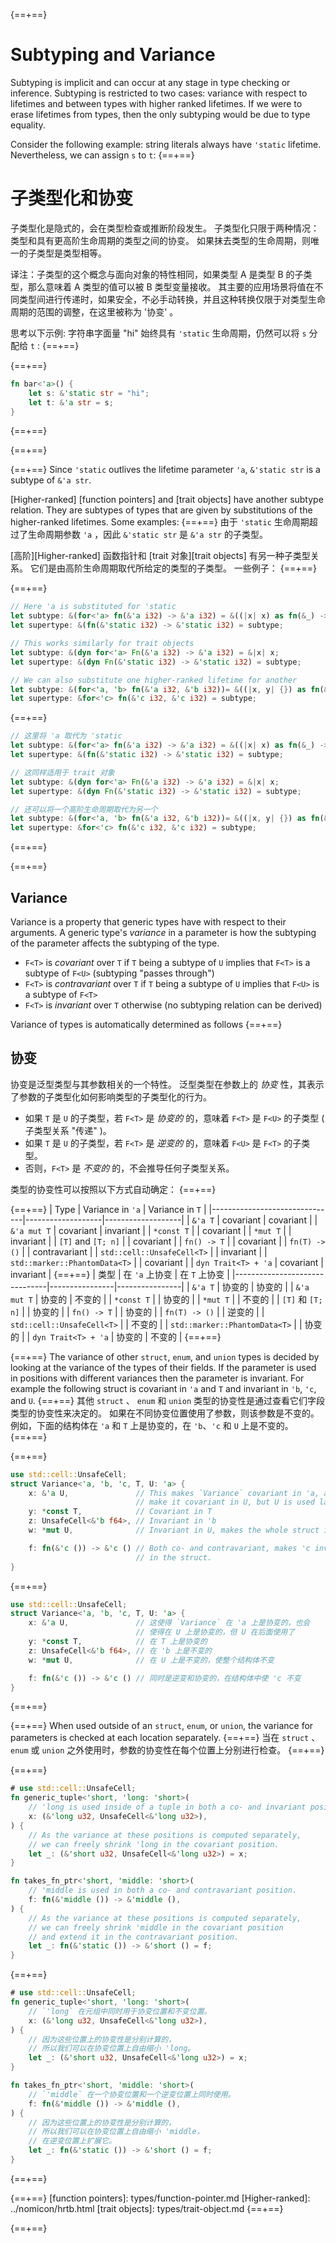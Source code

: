 {==+==}
# Subtyping and Variance

Subtyping is implicit and can occur at any stage in type checking or
inference. Subtyping is restricted to two cases:
variance with respect to lifetimes and between types with higher ranked
lifetimes. If we were to erase lifetimes from types, then the only subtyping
would be due to type equality.

Consider the following example: string literals always have `'static`
lifetime. Nevertheless, we can assign `s` to `t`:
{==+==}
# 子类型化和协变

子类型化是隐式的，会在类型检查或推断阶段发生。
子类型化只限于两种情况：
类型和具有更高阶生命周期的类型之间的协变。
如果抹去类型的生命周期，则唯一的子类型是类型相等。

译注：子类型的这个概念与面向对象的特性相同，如果类型 A 是类型 B 的子类型，那么意味着 A 类型的值可以被 B 类型变量接收。
其主要的应用场景将值在不同类型间进行传递时，如果安全，不必手动转换，并且这种转换仅限于对类型生命周期的范围的调整，在这里被称为 '协变' 。

思考以下示例: 字符串字面量 "hi" 始终具有 `'static` 生命周期，仍然可以将 `s` 分配给 `t` :
{==+==}


{==+==}
```rust
fn bar<'a>() {
    let s: &'static str = "hi";
    let t: &'a str = s;
}
```
{==+==}

{==+==}


{==+==}
Since `'static` outlives the lifetime parameter `'a`, `&'static str` is a
subtype of `&'a str`.

[Higher-ranked]&#32;[function pointers] and [trait objects] have another
subtype relation. They are subtypes of types that are given by substitutions of
the higher-ranked lifetimes. Some examples:
{==+==}
由于 `'static` 生命周期超过了生命周期参数 `'a` ，因此 `&'static str` 是 `&'a str` 的子类型。

[高阶][Higher-ranked] 函数指针和 [trait 对象][trait objects] 有另一种子类型关系。
它们是由高阶生命周期取代所给定的类型的子类型。
一些例子：
{==+==}


{==+==}
```rust
// Here 'a is substituted for 'static
let subtype: &(for<'a> fn(&'a i32) -> &'a i32) = &((|x| x) as fn(&_) -> &_);
let supertype: &(fn(&'static i32) -> &'static i32) = subtype;

// This works similarly for trait objects
let subtype: &(dyn for<'a> Fn(&'a i32) -> &'a i32) = &|x| x;
let supertype: &(dyn Fn(&'static i32) -> &'static i32) = subtype;

// We can also substitute one higher-ranked lifetime for another
let subtype: &(for<'a, 'b> fn(&'a i32, &'b i32))= &((|x, y| {}) as fn(&_, &_));
let supertype: &for<'c> fn(&'c i32, &'c i32) = subtype;
```
{==+==}
```rust
// 这里将 'a 取代为 'static
let subtype: &(for<'a> fn(&'a i32) -> &'a i32) = &((|x| x) as fn(&_) -> &_);
let supertype: &(fn(&'static i32) -> &'static i32) = subtype;

// 这同样适用于 trait 对象
let subtype: &(dyn for<'a> Fn(&'a i32) -> &'a i32) = &|x| x;
let supertype: &(dyn Fn(&'static i32) -> &'static i32) = subtype;

// 还可以将一个高阶生命周期取代为另一个
let subtype: &(for<'a, 'b> fn(&'a i32, &'b i32))= &((|x, y| {}) as fn(&_, &_));
let supertype: &for<'c> fn(&'c i32, &'c i32) = subtype;
```
{==+==}


{==+==}
## Variance

Variance is a property that generic types have with respect to their arguments.
A generic type's *variance* in a parameter is how the subtyping of the
parameter affects the subtyping of the type.

* `F<T>` is *covariant* over `T` if `T` being a subtype of `U` implies that
  `F<T>` is a subtype of `F<U>` (subtyping "passes through")
* `F<T>` is *contravariant* over `T` if `T` being a subtype of `U` implies that
  `F<U>` is a subtype of `F<T>`
* `F<T>` is *invariant* over `T` otherwise (no subtyping relation can be
  derived)

Variance of types is automatically determined as follows
{==+==}
## 协变

协变是泛型类型与其参数相关的一个特性。
泛型类型在参数上的 *协变* 性，其表示了参数的子类型化如何影响类型的子类型化的行为。

* 如果 `T` 是 `U` 的子类型，若 `F<T>` 是 *协变的* 的，意味着 `F<T>` 是 `F<U>` 的子类型 ( 子类型关系 "传递" )。
* 如果 `T` 是 `U` 的子类型，若 `F<T>` 是 *逆变的* 的，意味着 `F<U>` 是 `F<T>` 的子类型。
* 否则，`F<T>` 是 *不变的* 的，不会推导任何子类型关系。

类型的协变性可以按照以下方式自动确定：
{==+==}


{==+==}
| Type                          | Variance in `'a`  | Variance in `T`   |
|-------------------------------|-------------------|-------------------|
| `&'a T`                       | covariant         | covariant         |
| `&'a mut T`                   | covariant         | invariant         |
| `*const T`                    |                   | covariant         |
| `*mut T`                      |                   | invariant         |
| `[T]` and `[T; n]`            |                   | covariant         |
| `fn() -> T`                   |                   | covariant         |
| `fn(T) -> ()`                 |                   | contravariant     |
| `std::cell::UnsafeCell<T>`    |                   | invariant         |
| `std::marker::PhantomData<T>` |                   | covariant         |
| `dyn Trait<T> + 'a`           | covariant         | invariant         |
{==+==}
| 类型                          | 在 `'a` 上协变     | 在 `T` 上协变     |
|-------------------------------|----------------|----------------|
| `&'a T`                       | 协变的           | 协变的           |
| `&'a mut T`                   | 协变的           | 不变的           |
| `*const T`                    |                  | 协变的           |
| `*mut T`                      |                  | 不变的           |
| `[T]` 和 `[T; n]`             |                  | 协变的           |
| `fn() -> T`                   |                  | 协变的           |
| `fn(T) -> ()`                 |                  | 逆变的           |
| `std::cell::UnsafeCell<T>`    |                  | 不变的           |
| `std::marker::PhantomData<T>` |                  | 协变的           |
| `dyn Trait<T> + 'a`           | 协变的           | 不变的           |
{==+==}


{==+==}
The variance of other `struct`, `enum`, and `union` types is decided by
looking at the variance of the types of their fields. If the parameter is used
in positions with different variances then the parameter is invariant. For
example the following struct is covariant in `'a` and `T` and invariant in `'b`, `'c`,
and `U`.
{==+==}
其他 `struct` 、 `enum` 和 `union` 类型的协变性是通过查看它们字段类型的协变性来决定的。
如果在不同协变位置使用了参数，则该参数是不变的。
例如，下面的结构体在 `'a` 和 `T` 上是协变的，在 `'b`、`'c` 和 `U` 上是不变的。
{==+==}


{==+==}
```rust
use std::cell::UnsafeCell;
struct Variance<'a, 'b, 'c, T, U: 'a> {
    x: &'a U,               // This makes `Variance` covariant in 'a, and would
                            // make it covariant in U, but U is used later
    y: *const T,            // Covariant in T
    z: UnsafeCell<&'b f64>, // Invariant in 'b
    w: *mut U,              // Invariant in U, makes the whole struct invariant

    f: fn(&'c ()) -> &'c () // Both co- and contravariant, makes 'c invariant
                            // in the struct.
}
```
{==+==}
```rust
use std::cell::UnsafeCell;
struct Variance<'a, 'b, 'c, T, U: 'a> {
    x: &'a U,               // 这使得 `Variance` 在 'a 上是协变的，也会
                            // 使得在 U 上是协变的，但 U 在后面使用了
    y: *const T,            // 在 T 上是协变的
    z: UnsafeCell<&'b f64>, // 在 'b 上是不变的
    w: *mut U,              // 在 U 上是不变的，使整个结构体不变

    f: fn(&'c ()) -> &'c () // 同时是逆变和协变的，在结构体中使 'c 不变
}
```
{==+==}


{==+==}
When used outside of an `struct`, `enum`, or `union`, the variance for parameters is checked at each location separately.
{==+==}
当在 `struct` 、 `enum` 或 `union` 之外使用时，参数的协变性在每个位置上分别进行检查。
{==+==}


{==+==}
```rust
# use std::cell::UnsafeCell;
fn generic_tuple<'short, 'long: 'short>(
    // 'long is used inside of a tuple in both a co- and invariant position.
    x: (&'long u32, UnsafeCell<&'long u32>),
) {
    // As the variance at these positions is computed separately,
    // we can freely shrink 'long in the covariant position.
    let _: (&'short u32, UnsafeCell<&'long u32>) = x;
}

fn takes_fn_ptr<'short, 'middle: 'short>(
    // 'middle is used in both a co- and contravariant position.
    f: fn(&'middle ()) -> &'middle (),
) {
    // As the variance at these positions is computed separately,
    // we can freely shrink 'middle in the covariant position
    // and extend it in the contravariant position.
    let _: fn(&'static ()) -> &'short () = f;
}
```
{==+==}
```rust
# use std::cell::UnsafeCell;
fn generic_tuple<'short, 'long: 'short>(
    // `'long` 在元组中同时用于协变位置和不变位置。
    x: (&'long u32, UnsafeCell<&'long u32>),
) {
    // 因为这些位置上的协变性是分别计算的，
    // 所以我们可以在协变位置上自由缩小 'long。
    let _: (&'short u32, UnsafeCell<&'long u32>) = x;
}

fn takes_fn_ptr<'short, 'middle: 'short>(
    // `'middle` 在一个协变位置和一个逆变位置上同时使用。
    f: fn(&'middle ()) -> &'middle (),
) {
    // 因为这些位置上的协变性是分别计算的，
    // 所以我们可以在协变位置上自由缩小 'middle，
    // 在逆变位置上扩展它。
    let _: fn(&'static ()) -> &'short () = f;
}
```
{==+==}


{==+==}
[function pointers]: types/function-pointer.md
[Higher-ranked]: ../nomicon/hrtb.html
[trait objects]: types/trait-object.md
{==+==}

{==+==}